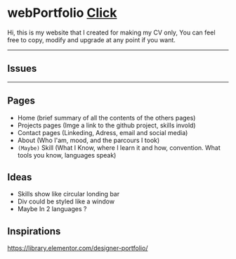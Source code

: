 # webPortfolio [Click]

Hi, this is my website that I created for making my CV only,
You can feel free to copy, modify and upgrade at any point if you want.

---
## Issues


---
## Pages
- Home (brief summary of all the contents of the others pages)
- Projects pages (Imge a link to the github project, skills invold)
- Contact pages (Linkeding, Adress, email and social media)
- About (Who I'am, mood, and the parcours I took)
- `(Maybe)` Skill (What I Know, where I learn it and how, convention. What tools you know, languages speak)

## Ideas
- Skills show like circular londing bar
- Div could be styled like a window
- Maybe In 2 languages ?

## Inspirations

https://library.elementor.com/designer-portfolio/

[Click]: https://mateo-guezennec.fr/
